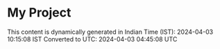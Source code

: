 # My Project

This content is dynamically generated in Indian Time (IST): 2024-04-03 10:15:08 IST
Converted to UTC: 2024-04-03 04:45:08 UTC
